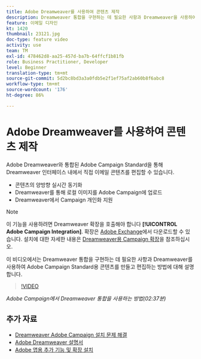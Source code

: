 ```yaml
---
title: Adobe Dreamweaver를 사용하여 콘텐츠 제작
description: Dreamweaver 통합을 구현하는 데 필요한 사항과 Dreamweaver을 사용하여 Adobe Campaign Standard용 컨텐츠를 만들고 편집하는 방법을 이해합니다.
feature: 이메일 디자인
kt: 1420
thumbnail: 23121.jpg
doc-type: feature video
activity: use
team: TM
exl-id: 478462d8-aa25-457d-ba7b-64ffcf1b81fb
role: Business Practitioner, Developer
level: Beginner
translation-type: tm+mt
source-git-commit: 5d2bc8bd3a3a0fdb5e2f1ef75af2ab60b8f6abc8
workflow-type: tm+mt
source-wordcount: '176'
ht-degree: 86%

---
```


# Adobe Dreamweaver를 사용하여 콘텐츠 제작

Adobe Dreamweaver와 통합된 Adobe Campaign Standard을 통해 Dreamweaver 인터페이스 내에서 직접 이메일 콘텐츠를 편집할 수 있습니다.

* 콘텐츠의 양방향 실시간 동기화
* Dreamweaver를 통해 로컬 이미지를 Adobe Campaign에 업로드
* Dreamweaver에서 Campaign 개인화 지원

>[!NOTE]
>
>이 기능을 사용하려면 Dreamweaver 확장을 호출해야 합니다 **[!UICONTROL Adobe Campaign Integration]**. 확장은 [Adobe Exchange](https://exchange.adobe.com/creativecloud.html#search)에서 다운로드할 수 있습니다. 설치에 대한 자세한 내용은 [Dreamweaver용 Campaign 확장](https://helpx.adobe.com/kr/dreamweaver/using/working-with-dreamweaver-and-campaign.html)을 참조하십시오.

이 비디오에서는 Dreamweaver 통합을 구현하는 데 필요한 사항과 Dreamweaver를 사용하여 Adobe Campaign Standard용 콘텐츠를 만들고 편집하는 방법에 대해 설명합니다.

>[!VIDEO](https://video.tv.adobe.com/v/23121?quality=12)

*Adobe Campaign에서 Dreamweaver 통합을 사용하는 방법(02:37분)*

## 추가 자료

* [Dreamweaver Adobe Campaign 설치 문제 해결](https://helpx.adobe.com/kr/dreamweaver/kb/dreamweaver-campaign-integration-issue.html)
* [Adobe Dreamweaver 설명서](https://helpx.adobe.com/dreamweaver/using/working-with-dreamweaver-and-campaign.html)
* [Adobe 앱용 추가 기능 및 확장 설치](https://helpx.adobe.com/kr/creative-cloud/kb/installingextensionsandaddons.html)
